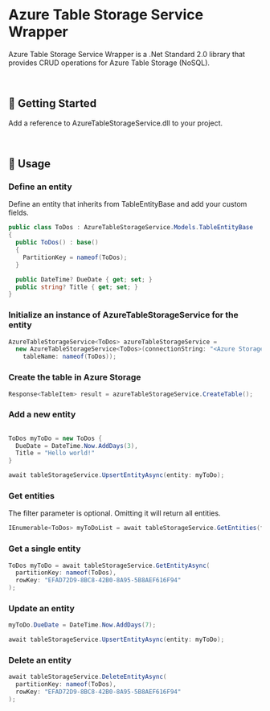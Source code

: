 # Azure Table Storage Service Wrapper
Azure Table Storage Service Wrapper is a .Net Standard 2.0 library that provides CRUD operations for Azure Table Storage (NoSQL).

<br/>

## :rocket: Getting Started

Add a reference to AzureTableStorageService.dll to your project.

<br/>

## :hammer: Usage

### Define an entity

Define an entity that inherits from TableEntityBase and add your custom fields.

```c#
public class ToDos : AzureTableStorageService.Models.TableEntityBase
{
  public ToDos() : base()
  {
    PartitionKey = nameof(ToDos);
  }

  public DateTime? DueDate { get; set; }
  public string? Title { get; set; }
}
```
### Initialize an instance of AzureTableStorageService for the entity

```c#
AzureTableStorageService<ToDos> azureTableStorageService = 
  new AzureTableStorageService<ToDos>(connectionString: "<Azure Storage Account Connection String>",
    tableName: nameof(ToDos));
```

### Create the table in Azure Storage

```c#
Response<TableItem> result = azureTableStorageService.CreateTable();
```

### Add a new entity

```c#

ToDos myToDo = new ToDos {
  DueDate = DateTime.Now.AddDays(3),
  Title = "Hello world!"
}

await tableStorageService.UpsertEntityAsync(entity: myToDo);
```

### Get entities

The filter parameter is optional.  Omitting it will return all entities.

```c#
IEnumerable<ToDos> myToDoList = await tableStorageService.GetEntities(filter: "Title eq 'Hello world!'");
```

### Get a single entity

```c#
ToDos myToDo = await tableStorageService.GetEntityAsync(
  partitionKey: nameof(ToDos),
  rowKey: "EFAD72D9-8BC8-42B0-8A95-5B8AEF616F94"
);
```

### Update an entity

```c#
myToDo.DueDate = DateTime.Now.AddDays(7);

await tableStorageService.UpsertEntityAsync(entity: myToDo);
```

### Delete an entity

```c#
await tableStorageService.DeleteEntityAsync(
  partitionKey: nameof(ToDos),
  rowKey: "EFAD72D9-8BC8-42B0-8A95-5B8AEF616F94"
);
```

